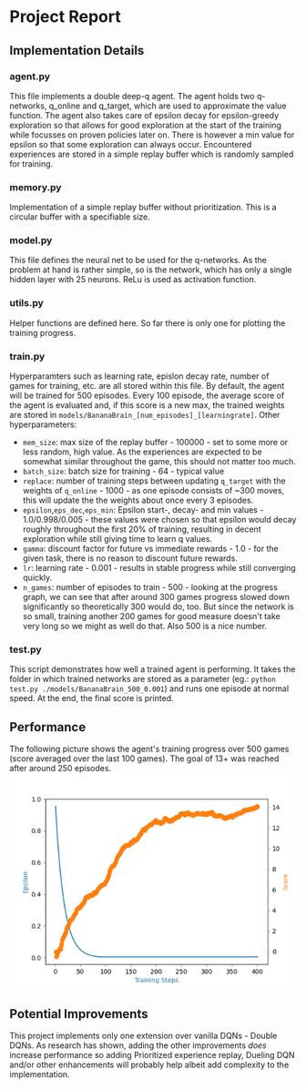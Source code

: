 # Project Report

## Implementation Details
### agent.py
This file implements a double deep-q agent. The agent holds two q-networks, q_online and q_target, which are used to approximate the value function.
The agent also takes care of epsilon decay for epsilon-greedy exploration so that allows for good exploration at the start of the training while focusses on proven policies later on. There is however a min value for epsilon so that some exploration can always occur. Encountered experiences are stored in a simple replay buffer which is randomly sampled for training.

### memory.py
Implementation of a simple replay buffer without prioritization. This is a circular buffer with a specifiable size.

### model.py
This file defines the neural net to be used for the q-networks. As the problem at hand is rather simple, so is the network, which has only a single hidden layer with 25 neurons. ReLu is used as activation function.

### utils.py
Helper functions are defined here. So far there is only one for plotting the training progress.

### train.py
Hyperparamters such as learning rate, epislon decay rate, number of games for training, etc. are all stored within this file. By default, the agent will be trained for 500 episodes. Every 100 episode, the average score of the agent is evaluated and, if this score is a new max, the trained weights are stored in `models/BananaBrain_[num_episodes]_[learningrate]`.
Other hyperparameters:
* `mem_size`: max size of the replay buffer - 100000 - set to some more or less random, high value. As the experiences are expected to be somewhat similar throughout the game, this should not matter too much.
* `batch_size`: batch size for training - 64 - typical value
* `replace`: number of training steps between updating `q_target` with the weights of `q_online` - 1000 - as one episode consists of ~300 moves, this will update the the weights about once every 3 episodes.
* `epsilon`,`eps_dec`,`eps_min`: Epsilon start-, decay- and min values - 1.0/0.998/0.005 - these values were chosen so that epsilon would decay roughly throughout the first 20% of training, resulting in decent exploration while still giving time to learn q values.
* `gamma`: discount factor for future vs immediate rewards - 1.0 - for the given task, there is no reason to discount future rewards.
* `lr`: learning rate - 0.001 - results in stable progress while still converging quickly.
* `n_games`: number of episodes to train - 500 - looking at the progress graph, we can see that after around 300 games progress slowed down significantly so theoretically 300 would do, too. But since the network is so small, training another 200 games for good measure doesn't take very long so we might as well do that. Also 500 is a nice number.

### test.py
This script demonstrates how well a trained agent is performing. It takes the folder in which trained networks are stored as a parameter (eg.: `python test.py ./models/BananaBrain_500_0.001`) and runs one episode at normal speed. At the end, the final score is printed.

## Performance
The following picture shows the agent's training progress over 500 games (score averaged over the last 100 games). The goal of 13+ was reached after around 250 episodes.
![progress](https://raw.githubusercontent.com/jarvick257/udacity-drl-navigation/develop/models/BananaBrain_500_0.001/progress.png)

## Potential Improvements
This project implements only one extension over vanilla DQNs - Double DQNs. As research has shown, adding the other improvements _does_ increase performance so adding Prioritized experience replay, Dueling DQN and/or other enhancements will probably help albeit add complexity to the implementation.
